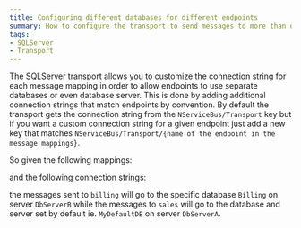 ```yaml
---
title: Configuring different databases for different endpoints
summary: How to configure the transport to send messages to more than one database
tags:
- SQLServer
- Transport
---
```


The SQLServer transport allows you to customize the connection string for each message mapping in order to allow endpoints to use separate databases or even database server. This is done by adding additional connection strings that match endpoints by convention. By default the transport gets the connection string from the `NServiceBus/Transport` key but if you want a custom connection string for a given endpoint just add a new key that matches `NServiceBus/Transport/{name of the endpoint in the message mappings}`. 

So given the following mappings:

<!-- import sqlserver-multidb-messagemapping -->

and the following connection strings:

<!-- import sqlserver-multidb-connectionstrings -->

the messages sent to `billing` will go to the specific database `Billing` on server `DbServerB` while the messages to `sales` will go to the database and server set by default ie. `MyDefaultDB` on server `DbServerA`.
